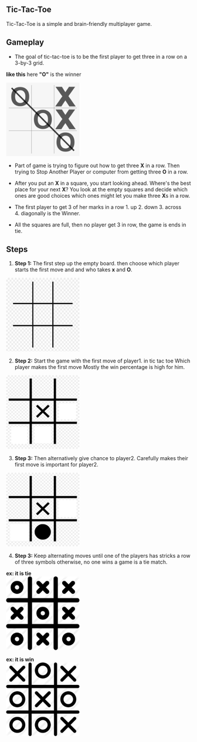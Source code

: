 ## Tic-Tac-Toe
Tic-Tac-Toe is a simple and brain-friendly multiplayer game.

## Gameplay
* The goal of tic-tac-toe is to be the first player to get three in a row on a 3-by-3 grid.

**like this**  here **"O"** is the winner <br>

  <img src="win.png" width="200" height="200" >

* Part of  game is trying to figure out how to get three **X** in a row. Then trying to Stop Another Player or computer from getting three **O** in a row.

* After you put an **X** in a square, you start looking ahead. Where's the best place for your next **X**? You look at the empty squares and decide which ones are good choices which ones might let you make three **X**s in a row.

* The first player to get 3 of her marks in a row 
       1. up 
       2. down
       3. across  
       4. diagonally 
    is the Winner.   

* All the squares are full, then no player get 3 in row, the game is ends in tie.

## Steps
1. **Step 1:** The first step up the empty board. then choose which player starts the first move and and who takes **x** and **O**.

<img src="empty.png" width="200" height="200" >

2. **Step 2:** Start the game with the first move of player1. in tic tac toe Which player makes the first move Mostly the win percentage is high for him.

<img src="step1.png" width="200" height="200" >

3. **Step 3:** Then alternatively give chance to player2. Carefully makes their first move is important for player2.

<img src="steps.png" width="200" height="200" >

4.  **Step 3:** Keep alternating moves until one of the players has stricks a row of three symbols otherwise, no one wins a game is a tie match.

**ex: it is tie**<br>
<img src="tie1.png" width="200" height="200" >

**ex: it is win**<br>
<img src="win2.png" width="200" height="200" >







